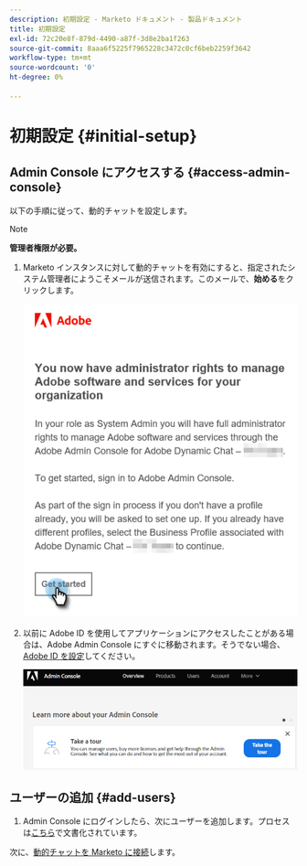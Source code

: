 ```yaml
---
description: 初期設定 - Marketo ドキュメント - 製品ドキュメント
title: 初期設定
exl-id: 72c20e8f-879d-4490-a87f-3d8e2ba1f263
source-git-commit: 8aaa6f5225f7965228c3472c0cf6beb2259f3642
workflow-type: tm+mt
source-wordcount: '0'
ht-degree: 0%

---
```


# 初期設定 {#initial-setup}

## Admin Console にアクセスする {#access-admin-console}

以下の手順に従って、動的チャットを設定します。

>[!NOTE]
>
>**管理者権限が必要。**

1. Marketo インスタンスに対して動的チャットを有効にすると、指定されたシステム管理者にようこそメールが送信されます。このメールで、**始める**&#x200B;をクリックします。

   ![](assets/initial-setup-1.png)

1. 以前に Adobe ID を使用してアプリケーションにアクセスしたことがある場合は、Adobe Admin Console にすぐに移動されます。そうでない場合、[Adobe ID を設定](https://helpx.adobe.com/jp/manage-account/using/create-update-adobe-id.html)してください。

   ![](assets/initial-setup-2.png)

## ユーザーの追加 {#add-users}

1. Admin Console にログインしたら、次にユーザーを追加します。プロセスは[こちら](/help/marketo/product-docs/demand-generation/dynamic-chat/add-or-remove-chat-users.md#add-a-chat-user)で文書化されています。

次に、[動的チャットを Marketo に接続](/help/marketo/product-docs/demand-generation/dynamic-chat/connect-dynamic-chat-to-marketo.md)します。
